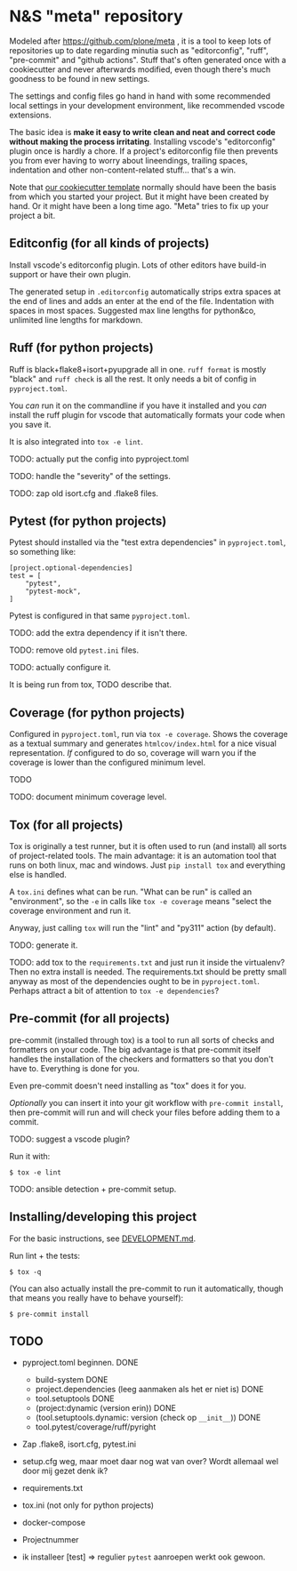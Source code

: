 # N&S "meta" repository

Modeled after https://github.com/plone/meta , it is a tool to keep lots of repositories up to date regarding minutia such as "editorconfig", "ruff", "pre-commit" and "github actions". Stuff that's often generated once with a cookiecutter and never afterwards modified, even though there's much goodness to be found in new settings.

The settings and config files go hand in hand with some recommended local settings in your development environment, like recommended vscode extensions.

The basic idea is **make it easy to write clean and neat and correct code without making the process irritating**. Installing vscode's "editorconfig" plugin once is hardly a chore. If a project's editorconfig file then prevents you from ever having to worry about lineendings, trailing spaces, indentation and other non-content-related stuff... that's a win.

Note that [our cookiecutter template](https://github.com/nens/cookiecutter-python-template) normally should have been the basis from which you started your project. But it might have been created by hand. Or it might have been a long time ago. "Meta" tries to fix up your project a bit.


## Editconfig (for all kinds of projects)

Install vscode's editorconfig plugin. Lots of other editors have build-in support or have their own plugin.

The generated setup in `.editorconfig` automatically strips extra spaces at the end of lines and adds an enter at the end of the file. Indentation with spaces in most spaces. Suggested max line lengths for python&co, unlimited line lengths for markdown.


## Ruff (for python projects)

Ruff is black+flake8+isort+pyupgrade all in one. `ruff format` is mostly "black" and `ruff check` is all the rest. It only needs a bit of config in `pyproject.toml`.

You *can* run it on the commandline if you have it installed and you *can* install the ruff plugin for vscode that automatically formats your code when you save it.

It is also integrated into `tox -e lint`.

TODO: actually put the config into pyproject.toml

TODO: handle the "severity" of the settings.

TODO: zap old isort.cfg and .flake8 files.


## Pytest (for python projects)

Pytest should installed via the "test extra dependencies" in `pyproject.toml`, so something like:

    [project.optional-dependencies]
    test = [
        "pytest",
        "pytest-mock",
    ]

Pytest is configured in that same `pyproject.toml`.

TODO: add the extra dependency if it isn't there.

TODO: remove old `pytest.ini` files.

TODO: actually configure it.

It is being run from tox, TODO describe that.


## Coverage (for python projects)

Configured in `pyproject.toml`, run via `tox -e coverage`. Shows the coverage as a textual summary and generates `htmlcov/index.html` for a nice visual representation. *If* configured to do so, coverage will warn you if the coverage is lower than the configured minimum level.

TODO

TODO: document minimum coverage level.


## Tox (for all projects)

Tox is originally a test runner, but it is often used to run (and install) all sorts of project-related tools. The main advantage: it is an automation tool that runs on both linux, mac and windows. Just `pip install tox` and everything else is handled.

 A `tox.ini` defines what can be run. "What can be run" is called an "environment", so the `-e` in calls like `tox -e coverage` means "select the coverage environment and run it.

Anyway, just calling `tox` will run the "lint" and "py311" action (by default).

TODO: generate it.

TODO: add tox to the `requirements.txt` and just run it inside the virtualenv? Then no extra install is needed. The requirements.txt should be pretty small anyway as most of the dependencies ought to be in `pyproject.toml`. Perhaps attract a bit of attention to `tox -e dependencies`?


## Pre-commit (for all projects)

pre-commit (installed through tox) is a tool to run all sorts of checks and formatters on your code. The big advantage is that pre-commit itself handles the installation of the checkers and formatters so that you don't have to. Everything is done for you.

Even pre-commit doesn't need installing as "tox" does it for you.

*Optionally* you can insert it into your git workflow with `pre-commit install`, then pre-commit will run and will check your files before adding them to a commit.

TODO: suggest a vscode plugin?

Run it with:

    $ tox -e lint

TODO: ansible detection + pre-commit setup.


## Installing/developing this project

For the basic instructions, see [DEVELOPMENT.md](./DEVELOPMENT.md).

Run lint + the tests:

    $ tox -q

(You can also actually install the pre-commit to run it automatically, though that means you really have to behave yourself):

    $ pre-commit install


## TODO

- pyproject.toml beginnen. DONE

    - build-system DONE
    - project.dependencies (leeg aanmaken als het er niet is) DONE
    - tool.setuptools DONE
    - (project:dynamic (version erin)) DONE
    - (tool.setuptools.dynamic: version (check op `__init__`)) DONE
    - tool.pytest/coverage/ruff/pyright

- Zap .flake8, isort.cfg, pytest.ini

- setup.cfg weg, maar moet daar nog wat van over? Wordt allemaal wel door mij gezet denk ik?

- requirements.txt

- tox.ini (not only for python projects)

- docker-compose

- Projectnummer

- ik installeer [test] => regulier `pytest` aanroepen werkt ook gewoon.

